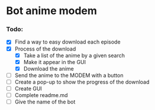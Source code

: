 # Bot anime modem

### Todo:

- [x] Find a way to easy download each episode
- [x] Process of the download
  - [x] Take a list of the anime by a given search
  - [x] Make it appear in the GUI
  - [x] Download the anime
- [ ] Send the anime to the MODEM with a button
- [ ] Create a pop-up to show the progress of the download
- [ ] Create GUI
- [ ] Complete readme.md
- [ ] Give the name of the bot